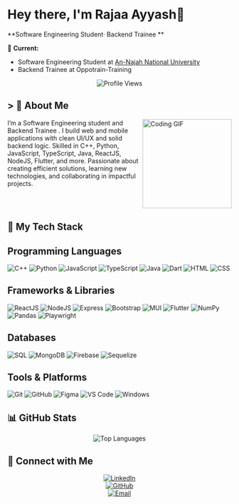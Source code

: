 # Hey there, I'm Rajaa Ayyash🌷

**Software Engineering Student· Backend Trainee **

💼 **Current:** 
- Software Engineering Student at [An-Najah National University](https://www.najah.edu)
- Backend Trainee at Oppotrain-Training

<p align="center">
  <img src="https://komarev.com/ghpvc/?username=Rajaa-Ayyash&style=for-the-badge&color=ffb6c1" alt="Profile Views"/>
</p>

## > 🌸 About Me

<img align="right" src="https://c.tenor.com/_DOBjnGspYAAAAAM/code-coding.gif" width="200" alt="Coding GIF"/>

I’m a Software Engineering student and Backend Trainee 
.
I build web and mobile applications with clean UI/UX and solid backend logic.
Skilled in C++, Python, JavaScript, TypeScript, Java, ReactJS, NodeJS, Flutter, and more.
Passionate about creating efficient solutions, learning new technologies, and collaborating in impactful projects.




<br clear="right"/>

## 🔧 My Tech Stack

## Programming Languages
![C++](https://img.shields.io/badge/C++-00599C?logo=cplusplus&logoColor=white)
![Python](https://img.shields.io/badge/Python-3776AB?logo=python&logoColor=white)
![JavaScript](https://img.shields.io/badge/JavaScript-F7DF1E?logo=javascript&logoColor=black)
![TypeScript](https://img.shields.io/badge/TypeScript-3178C6?logo=typescript&logoColor=white)
![Java](https://img.shields.io/badge/Java-ED8B00?logo=openjdk&logoColor=white)
![Dart](https://img.shields.io/badge/Dart-0175C2?logo=dart&logoColor=white)
![HTML](https://img.shields.io/badge/HTML-E34F26?logo=html5&logoColor=white)
![CSS](https://img.shields.io/badge/CSS-1572B6?logo=css3&logoColor=white)

## Frameworks & Libraries
![ReactJS](https://img.shields.io/badge/React-61DAFB?logo=react&logoColor=black)
![NodeJS](https://img.shields.io/badge/Node.js-339933?logo=node.js&logoColor=white)
![Express](https://img.shields.io/badge/Express-000000?logo=express&logoColor=white)
![Bootstrap](https://img.shields.io/badge/Bootstrap-7952B3?logo=bootstrap&logoColor=white)
![MUI](https://img.shields.io/badge/MUI-007FFF?logo=mui&logoColor=white)
![Flutter](https://img.shields.io/badge/Flutter-02569B?logo=flutter&logoColor=white)
![NumPy](https://img.shields.io/badge/NumPy-013243?logo=NumPy&logoColor=white)
![Pandas](https://img.shields.io/badge/Pandas-150458?logo=pandas&logoColor=white)
![Playwright](https://img.shields.io/badge/Playwright-000000?logo=playwright&logoColor=white)

## Databases
![SQL](https://img.shields.io/badge/SQL-4479A1?logo=mysql&logoColor=white)
![MongoDB](https://img.shields.io/badge/MongoDB-47A248?logo=mongodb&logoColor=white)
![Firebase](https://img.shields.io/badge/Firebase-FFCA28?logo=firebase&logoColor=black)
![Sequelize](https://img.shields.io/badge/Sequelize-3E7C9A?logo=sequelize&logoColor=white)

## Tools & Platforms
![Git](https://img.shields.io/badge/Git-F05032?logo=git&logoColor=white)
![GitHub](https://img.shields.io/badge/GitHub-181717?logo=github&logoColor=white)
![Figma](https://img.shields.io/badge/Figma-F24E1E?logo=figma&logoColor=white)
![VS Code](https://img.shields.io/badge/VS_Code-007ACC?logo=visual-studio-code&logoColor=white)
![Windows](https://img.shields.io/badge/Windows-0078D6?logo=windows&logoColor=white)


## 📊 GitHub Stats

<div align="center">
  <img src="https://github-readme-stats.vercel.app/api/top-langs/?username=Rajaa-Ayyash&layout=compact&theme=rose_pine" alt="Top Languages"/>
</div>


## 🔗 Connect with Me

<div align="center">
  
[![LinkedIn](https://img.shields.io/badge/LinkedIn-F4A7B9?style=for-the-badge&logo=linkedin&logoColor=white)](https://www.linkedin.com/in/rajaa-ayyash-b054b6293/)  
[![GitHub](https://img.shields.io/badge/GitHub-D8BFD8?style=for-the-badge&logo=github&logoColor=white)](https://github.com/Rajaa-Ayyash)   
[![Email](https://img.shields.io/badge/Email-FFB6C1?style=for-the-badge&logo=gmail&logoColor=white)](mailto:rajaaayyash43@gmail.com)

</div>

</div>
